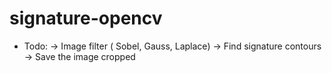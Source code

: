 # signature-opencv

- Todo:
    -> Image filter ( Sobel, Gauss, Laplace)
    -> Find signature contours
    -> Save the image cropped
